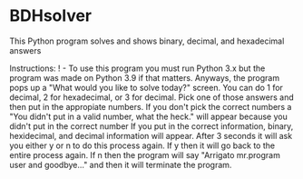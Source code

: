 # BDHsolver
 This Python program solves and shows binary, decimal, and hexadecimal answers

 Instructions:
 ! - To use this program you must run Python 3.x but the program was made on Python 3.9 if that matters.
 Anyways, the program pops up a "What would you like to solve today?" screen. You can do 1 for decimal, 2 for hexadecimal, or 3 for decimal.
 Pick one of those answers and then put in the appropiate numbers. If you don't pick the correct numbers a "You didn't put in a valid number, what the heck." will appear because you didn't put in the correct number
 If you put in the correct information, binary, hexidecimal, and decimal information will appear.
 After 3 seconds it will ask you either y or n to do this process again.
 If y then it will go back to the entire process again.
 If n then the program will say "Arrigato mr.program user and goodbye..." and then it will terminate the program.
